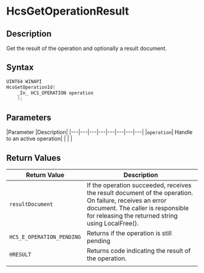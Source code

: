 # HcsGetOperationResult

## Description
Get the result of the operation and optionally a result document.

## Syntax

```cpp
UINT64 WINAPI
HcsGetOperationId(
    _In_ HCS_OPERATION operation
    );


```


## Parameters
|Parameter     |Description|
|---|---|---|---|---|---|---|---| 
|`operation`| Handle to an active operation|
|    |    | 



## Return Values
|Return Value | Description|
|---|---|
|`resultDocument`| If the operation succeeded, receives the result document of the operation. On failure, receives an error document. The caller is responsible for releasing the returned string using LocalFree().|
|`HCS_E_OPERATION_PENDING` |Returns if the operation is still pending|
|`HRESULT`| Returns code indicating the result of the operation.|
|     |     |